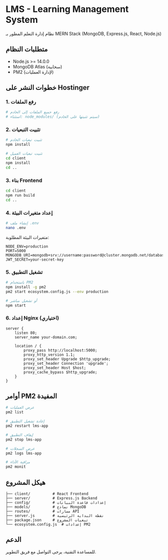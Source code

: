 # LMS - Learning Management System

نظام إدارة التعلم المطور بـ MERN Stack (MongoDB, Express.js, React, Node.js)

## متطلبات النظام

- Node.js >= 14.0.0
- MongoDB Atlas (سحابية)
- PM2 (لإدارة العمليات)

## خطوات النشر على Hostinger

### 1. رفع الملفات
```bash
# رفع جميع الملفات إلى الخادم
# استثناء: node_modules/ (سيتم تثبيتها على الخادم)
```

### 2. تثبيت التبعيات
```bash
# تثبيت تبعيات الخادم
npm install

# تثبيت تبعيات العميل
cd client
npm install
cd ..
```

### 3. بناء Frontend
```bash
cd client
npm run build
cd ..
```

### 4. إعداد متغيرات البيئة
```bash
# إنشاء ملف .env
nano .env
```

متغيرات البيئة المطلوبة:
```
NODE_ENV=production
PORT=5000
MONGODB_URI=mongodb+srv://username:password@cluster.mongodb.net/database
JWT_SECRET=your-secret-key
```

### 5. تشغيل التطبيق
```bash
# باستخدام PM2
npm install -g pm2
pm2 start ecosystem.config.js --env production

# أو تشغيل مباشر
npm start
```

### 6. إعداد Nginx (اختياري)
```nginx
server {
    listen 80;
    server_name your-domain.com;
    
    location / {
        proxy_pass http://localhost:5000;
        proxy_http_version 1.1;
        proxy_set_header Upgrade $http_upgrade;
        proxy_set_header Connection 'upgrade';
        proxy_set_header Host $host;
        proxy_cache_bypass $http_upgrade;
    }
}
```

## أوامر PM2 المفيدة

```bash
# عرض العمليات
pm2 list

# إعادة تشغيل التطبيق
pm2 restart lms-app

# إيقاف التطبيق
pm2 stop lms-app

# عرض السجلات
pm2 logs lms-app

# مراقبة الأداء
pm2 monit
```

## هيكل المشروع

```
├── client/          # React Frontend
├── server/          # Express.js Backend
├── config/          # إعدادات قاعدة البيانات
├── models/          # نماذج MongoDB
├── routes/          # مسارات API
├── server.js        # نقطة البداية الرئيسية
├── package.json     # تبعيات المشروع
└── ecosystem.config.js  # إعدادات PM2
```

## الدعم

للمساعدة التقنية، يرجى التواصل مع فريق التطوير.
